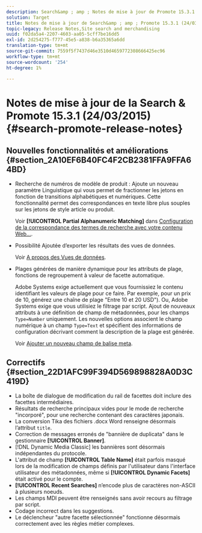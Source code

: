 ```yaml
---
description: Search&amp ; amp ; Notes de mise à jour de Promote 15.3.1.
solution: Target
title: Notes de mise à jour de Search&amp ; amp ; Promote 15.3.1 (24/03/2015)
topic-legacy: Release Notes,Site search and merchandising
uuid: f02da5a4-2207-4603-aa05-5cff7be16dd5
exl-id: 2d254275-f777-45e5-a838-b6a35365a6dd
translation-type: tm+mt
source-git-commit: 7559f5f7437d46e3510d4659772308666425ec96
workflow-type: tm+mt
source-wordcount: '254'
ht-degree: 1%

---
```


# Notes de mise à jour de la Search &amp; Promote 15.3.1 (24/03/2015){#search-promote-release-notes}

## Nouvelles fonctionnalités et améliorations {#section_2A10EF6B40FC4F2CB2381FFA9FFA64BD}

* Recherche de numéros de modèle de produit : Ajoute un nouveau paramètre Linguistique qui vous permet de fractionner les jetons en fonction de transitions alphabétiques et numériques. Cette fonctionnalité permet des correspondances en texte libre plus souples sur les jetons de style article ou produit.

   Voir **[!UICONTROL Partial Alphanumeric Matching]** dans [Configuration de la correspondance des termes de recherche avec votre contenu Web...](../c-about-linguistics-menu/c-about-words-and-language.md#task_351A9144A51F4B41923BDBACDEF3B616).

* Possibilité Ajoutée d’exporter les résultats des vues de données.

   Voir [A propos des Vues de données](../c-about-reports-menu/c-about-data-views.md#concept_DCA897D074464BC1861AA47B40CC86C3).

* Plages générées de manière dynamique pour les attributs de plage, fonctions de regroupement à valeur de facette automatique.

   Adobe Systems exige actuellement que vous fournissiez le contenu identifiant les valeurs de plage pour ce faire. Par exemple, pour un prix de 10, générez une chaîne de plage &quot;Entre 10 et 20 USD&quot;). Ou, Adobe Systems exige que vous utilisiez le filtrage par script. Ajout de nouveaux attributs à une définition de champ de métadonnées, pour les champs `Type=Number` uniquement. Les nouvelles options associent le champ numérique à un champ `Type=Text` et spécifient des informations de configuration décrivant comment la description de la plage est générée.

   Voir [Ajouter un nouveau champ de balise meta](../c-about-settings-menu/c-about-metadata-menu.md#task_6DF188C0FC7F4831A4444CA9AFA615E5).

## Correctifs {#section_22D1AFC99F394D569898828A0D3C419D}

* La boîte de dialogue de modification du rail de facettes doit inclure des facettes intermédiaires.
* Résultats de recherche principaux vides pour le mode de recherche &quot;incorporé&quot;, pour une recherche contenant des caractères japonais.
* La conversion Tika des fichiers .docx Word renseigne désormais l’attribut `title`.
* Correction de messages erronés de &quot;bannière de duplicata&quot; dans le gestionnaire **[!UICONTROL Banner]**.
* [!DNL Dynamic Media Classic] les bannières sont désormais indépendantes du protocole.
* L&#39;attribut de champ **[!UICONTROL Table Name]** était parfois masqué lors de la modification de champs définis par l&#39;utilisateur dans l&#39;interface utilisateur des métadonnées, même si **[!UICONTROL Dynamic Facets]** était activé pour le compte.
* **[!UICONTROL Recent Searches]** n’encode plus de caractères non-ASCII à plusieurs noeuds.
* Les champs MDI peuvent être renseignés sans avoir recours au filtrage par script.
* Codage incorrect dans les suggestions.
* Le déclencheur &quot;autre facette sélectionnée&quot; fonctionne désormais correctement avec les règles métier complexes.
